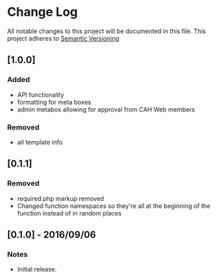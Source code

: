 # Change Log
All notable changes to this project will be documented in this file.
This project adheres to [Semantic Versioning](http://semver.org/)

## [1.0.0]
### Added
- API functionality
- formatting for meta boxes
- admin metabox allowing for approval from CAH Web members

### Removed
- all template info

## [0.1.1]
### Removed
- required.php markup removed
- Changed function namespaces so they're all at the beginning of the function instead of in random places

## [0.1.0] - 2016/09/06
### Notes
- Initial release.







